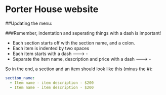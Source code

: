 # Porter House website
##Updating the menu:

###Remember, indentation and seperating things with a dash is important!

* Each section starts off with the section name, and a colon.
* Each item is indented by two spaces
* Each item starts with a dash ---> -
* Separate the item name, description and price with a dash ---> -

So in the end, a section and an item should look like this (minus the #):

```yml
section_name:
  - Item name - item description - $200
  - Item name - item description - $200
```
